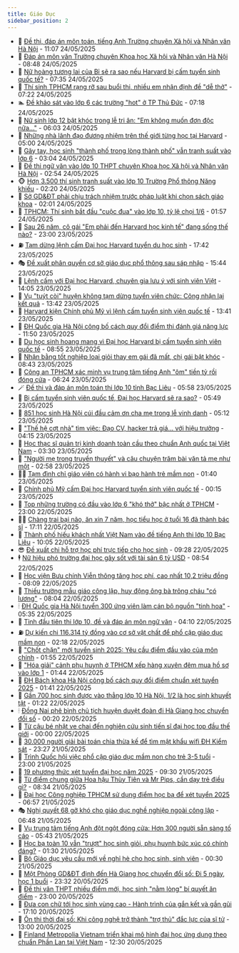 ```yaml
---
title: Giáo Dục
sidebar_position: 2
---
```


<!-- dantri-giao-duc:START -->
- 🤡 [Đề thi, đáp án môn toán, tiếng Anh Trường chuyên Xã hội và Nhân văn Hà Nội](https://dantri.com.vn/giao-duc/de-thi-dap-an-mon-toan-tieng-anh-truong-chuyen-xa-hoi-va-nhan-van-ha-noi-20250524155236361.htm) - 11:07 24/05/2025
- 🗽 [Đáp án môn văn Trường chuyên Khoa học Xã hội và Nhân văn Hà Nội](https://dantri.com.vn/giao-duc/dap-an-mon-van-truong-chuyen-khoa-hoc-xa-hoi-va-nhan-van-ha-noi-20250524154417119.htm) - 08:48 24/05/2025
- 🚦 [Nữ hoàng tương lai của Bỉ sẽ ra sao nếu Harvard bị cấm tuyển sinh quốc tế?](https://dantri.com.vn/giao-duc/nu-hoang-tuong-lai-cua-bi-se-ra-sao-neu-harvard-bi-cam-tuyen-sinh-quoc-te-20250524130627154.htm) - 07:35 24/05/2025
- 🌋 [Thí sinh TPHCM rạng rỡ sau buổi thi, nhiều em nhận định đề &quot;dễ thở&quot;](https://dantri.com.vn/giao-duc/thi-sinh-tphcm-rang-ro-sau-buoi-thi-nhieu-em-nhan-dinh-de-de-tho-20250524134302470.htm) - 07:22 24/05/2025
- 🏊 [Đề khảo sát vào lớp 6 các trường &quot;hot&quot; ở TP Thủ Đức](https://dantri.com.vn/giao-duc/de-khao-sat-vao-lop-6-cac-truong-hot-o-tp-thu-duc-20250524140257510.htm) - 07:18 24/05/2025
- 🎃 [Nữ sinh lớp 12 bật khóc trong lễ tri ân: &quot;Em không muốn đơn độc nữa...&quot;](https://dantri.com.vn/giao-duc/nu-sinh-lop-12-bat-khoc-trong-le-tri-an-em-khong-muon-don-doc-nua-20250524124649860.htm) - 06:03 24/05/2025
- 💄 [Những nhà lãnh đạo đương nhiệm trên thế giới từng học tại Harvard](https://dantri.com.vn/giao-duc/nhung-nha-lanh-dao-duong-nhiem-tren-the-gioi-tung-hoc-tai-harvard-20250524092052347.htm) - 05:00 24/05/2025
- 🦅 [Gãy tay, học sinh &quot;thành phố trong lòng thành phố&quot; vẫn tranh suất vào lớp 6](https://dantri.com.vn/giao-duc/gay-tay-hoc-sinh-thanh-pho-trong-long-thanh-pho-van-tranh-suat-vao-lop-6-20250524094353888.htm) - 03:04 24/05/2025
- 🚦 [Đề thi ngữ văn vào lớp 10 THPT chuyên Khoa học Xã hội và Nhân văn Hà Nội](https://dantri.com.vn/giao-duc/de-thi-ngu-van-vao-lop-10-thpt-chuyen-khoa-hoc-xa-hoi-va-nhan-van-ha-noi-20250524090221179.htm) - 02:54 24/05/2025
- 🐵 [Hơn 3.500 thí sinh tranh suất vào lớp 10 Trường Phổ thông Năng khiếu](https://dantri.com.vn/giao-duc/hon-3500-thi-sinh-tranh-suat-vao-lop-10-truong-pho-thong-nang-khieu-20250524090307441.htm) - 02:20 24/05/2025
- 🐘 [Sở GD&amp;ĐT phải chịu trách nhiệm trước pháp luật khi chọn sách giáo khoa](https://dantri.com.vn/giao-duc/so-gddt-phai-chiu-trach-nhiem-truoc-phap-luat-khi-chon-sach-giao-khoa-20250524081353980.htm) - 02:01 24/05/2025
- 🦏 [TPHCM: Thí sinh bắt đầu &quot;cuộc đua&quot; vào lớp 10, tỷ lệ chọi 1/6](https://dantri.com.vn/giao-duc/tphcm-thi-sinh-bat-dau-cuoc-dua-vao-lop-10-ty-le-choi-16-20250524061304199.htm) - 01:57 24/05/2025
- 💼 [Sau 26 năm, cô gái &quot;Em phải đến Harvard học kinh tế&quot; đang sống thế nào?](https://dantri.com.vn/giao-duc/sau-26-nam-co-gai-em-phai-den-harvard-hoc-kinh-te-dang-song-the-nao-20250522162420636.htm) - 23:00 23/05/2025
- ⛽️ [Tạm dừng lệnh cấm Đại học Harvard tuyển du học sinh](https://dantri.com.vn/giao-duc/tam-dung-lenh-cam-dai-hoc-harvard-tuyen-du-hoc-sinh-20250524004748612.htm) - 17:42 23/05/2025
- 🎭 [Đề xuất phân quyền cơ sở giáo dục phổ thông sau sáp nhập](https://dantri.com.vn/giao-duc/de-xuat-phan-quyen-co-so-giao-duc-pho-thong-sau-sap-nhap-20250523223909760.htm) - 15:44 23/05/2025
- 🎃 [Lệnh cấm với Đại học Harvard, chuyên gia lưu ý với sinh viên Việt](https://dantri.com.vn/giao-duc/lenh-cam-voi-dai-hoc-harvard-chuyen-gia-luu-y-voi-sinh-vien-viet-20250523162116458.htm) - 14:05 23/05/2025
- 🚀 [Vụ &quot;tuýt còi&quot; huyện không tạm dừng tuyển viên chức: Công nhận lại kết quả](https://dantri.com.vn/giao-duc/vu-tuyt-coi-huyen-khong-tam-dung-tuyen-vien-chuc-cong-nhan-lai-ket-qua-20250523200324813.htm) - 13:42 23/05/2025
- 👀 [Harvard kiện Chính phủ Mỹ vì lệnh cấm tuyển sinh viên quốc tế](https://dantri.com.vn/giao-duc/harvard-kien-chinh-phu-my-vi-lenh-cam-tuyen-sinh-vien-quoc-te-20250523202506885.htm) - 13:41 23/05/2025
- 🌝 [ĐH Quốc gia Hà Nội công bố cách quy đổi điểm thi đánh giá năng lực](https://dantri.com.vn/giao-duc/dh-quoc-gia-ha-noi-cong-bo-cach-quy-doi-diem-thi-danh-gia-nang-luc-20250523183712681.htm) - 11:50 23/05/2025
- 🤗 [Du học sinh hoang mang vì Đại học Harvard bị cấm tuyển sinh viên quốc tế](https://dantri.com.vn/giao-duc/du-hoc-sinh-hoang-mang-vi-dai-hoc-harvard-bi-cam-tuyen-sinh-vien-quoc-te-20250523153317244.htm) - 08:55 23/05/2025
- 🦄 [Nhận bằng tốt nghiệp loại giỏi thay em gái đã mất, chị gái bật khóc](https://dantri.com.vn/giao-duc/nhan-bang-tot-nghiep-loai-gioi-thay-em-gai-da-mat-chi-gai-bat-khoc-20250523144317888.htm) - 08:43 23/05/2025
- 🦍 [Công an TPHCM xác minh vụ trung tâm tiếng Anh &quot;ôm&quot; tiền tỷ rồi đóng cửa](https://dantri.com.vn/giao-duc/cong-an-tphcm-xac-minh-vu-trung-tam-tieng-anh-om-tien-ty-roi-dong-cua-20250523131733595.htm) - 06:24 23/05/2025
- 🪄 [Đề thi và đáp án môn toán thi lớp 10 tỉnh Bạc Liêu](https://dantri.com.vn/giao-duc/de-thi-va-dap-an-mon-toan-thi-lop-10-tinh-bac-lieu-20250523125247245.htm) - 05:58 23/05/2025
- 🦆 [Bị cấm tuyển sinh viên quốc tế, Đại học Harvard sẽ ra sao?](https://dantri.com.vn/giao-duc/bi-cam-tuyen-sinh-vien-quoc-te-dai-hoc-harvard-se-ra-sao-20250523123122572.htm) - 05:49 23/05/2025
- 🚀 [851 học sinh Hà Nội cúi đầu cảm ơn cha mẹ trong lễ vinh danh](https://dantri.com.vn/giao-duc/851-hoc-sinh-ha-noi-cui-dau-cam-on-cha-me-trong-le-vinh-danh-20250523114915966.htm) - 05:12 23/05/2025
- 🦒 [&quot;Thế hệ cợt nhả&quot; tìm việc: Đạo CV, hacker trả giá... với hiệu trưởng](https://dantri.com.vn/giao-duc/the-he-cot-nha-tim-viec-dao-cv-hacker-tra-gia-voi-hieu-truong-20250523072936955.htm) - 04:15 23/05/2025
- 🤡 [Học thạc sĩ quản trị kinh doanh toàn cầu theo chuẩn Anh quốc tại Việt Nam](https://dantri.com.vn/giao-duc/hoc-thac-si-quan-tri-kinh-doanh-toan-cau-theo-chuan-anh-quoc-tai-viet-nam-20250523100908704.htm) - 03:30 23/05/2025
- 🤔 [&quot;Người mẹ trong truyền thuyết&quot; và câu chuyện trăm bài văn tả mẹ như một](https://dantri.com.vn/giao-duc/nguoi-me-trong-truyen-thuyet-va-cau-chuyen-tram-bai-van-ta-me-nhu-mot-20250522160331011.htm) - 02:58 23/05/2025
- 🧑‍💻 [Tạm đình chỉ giáo viên có hành vi bạo hành trẻ mầm non](https://dantri.com.vn/giao-duc/tam-dinh-chi-giao-vien-co-hanh-vi-bao-hanh-tre-mam-non-20250523075015303.htm) - 01:40 23/05/2025
- 🤡 [Chính phủ Mỹ cấm Đại học Harvard tuyển sinh viên quốc tế](https://dantri.com.vn/giao-duc/chinh-phu-my-cam-dai-hoc-harvard-tuyen-sinh-vien-quoc-te-20250523070544379.htm) - 00:15 23/05/2025
- 🧠 [Top những trường có đầu vào lớp 6 &quot;khó thở&quot; bậc nhất ở TPHCM](https://dantri.com.vn/giao-duc/top-nhung-truong-co-dau-vao-lop-6-kho-tho-bac-nhat-o-tphcm-20250522101404187.htm) - 23:00 22/05/2025
- 🧑‍💻 [Chàng trai bại não, ăn xin 7 năm, học tiểu học ở tuổi 16 đã thành bác sĩ](https://dantri.com.vn/giao-duc/chang-trai-bai-nao-an-xin-7-nam-hoc-tieu-hoc-o-tuoi-16-da-thanh-bac-si-20250522083459546.htm) - 17:11 22/05/2025
- 🧠 [Thành phố hiếu khách nhất Việt Nam vào đề tiếng Anh thi lớp 10 Bạc Liêu](https://dantri.com.vn/giao-duc/thanh-pho-hieu-khach-nhat-viet-nam-vao-de-tieng-anh-thi-lop-10-bac-lieu-20250522152437822.htm) - 10:05 22/05/2025
- 😎 [Đề xuất chi hỗ trợ học phí trực tiếp cho học sinh](https://dantri.com.vn/giao-duc/de-xuat-chi-ho-tro-hoc-phi-truc-tiep-cho-hoc-sinh-20250522155630373.htm) - 09:28 22/05/2025
- 🕴 [Nữ hiệu phó trường đại học gây sốt với tài sản 6 tỷ USD](https://dantri.com.vn/giao-duc/nu-hieu-pho-truong-dai-hoc-gay-sot-voi-tai-san-6-ty-usd-20250521190237102.htm) - 08:54 22/05/2025
- 🧠 [Học viện Bưu chính Viễn thông tăng học phí, cao nhất 10,2 triệu đồng](https://dantri.com.vn/giao-duc/hoc-vien-buu-chinh-vien-thong-tang-hoc-phi-cao-nhat-102-trieu-dong-20250522145931882.htm) - 08:09 22/05/2025
- 🚀 [Thiếu trường mẫu giáo công lập, huy động ông bà trông cháu &quot;có lương&quot;](https://dantri.com.vn/giao-duc/thieu-truong-mau-giao-cong-lap-huy-dong-ong-ba-trong-chau-co-luong-20250521151855521.htm) - 08:04 22/05/2025
- 🕯 [ĐH Quốc gia Hà Nội tuyển 300 ứng viên làm cán bộ nguồn &quot;tinh hoa&quot;](https://dantri.com.vn/giao-duc/dh-quoc-gia-ha-noi-tuyen-300-ung-vien-lam-can-bo-nguon-tinh-hoa-20250522121304474.htm) - 05:35 22/05/2025
- 🧰 [Tỉnh đầu tiên thi lớp 10, đề và đáp án môn ngữ văn](https://dantri.com.vn/giao-duc/tinh-dau-tien-thi-lop-10-de-va-dap-an-mon-ngu-van-20250522110437725.htm) - 04:10 22/05/2025
- ⛽️ [Dự kiến chi 116.314 tỷ đồng vào cơ sở vật chất để phổ cập giáo dục mầm non](https://dantri.com.vn/giao-duc/du-kien-chi-116314-ty-dong-vao-co-so-vat-chat-de-pho-cap-giao-duc-mam-non-20250522090358120.htm) - 02:18 22/05/2025
- 🤖 [&quot;Chốt chặn&quot; mới tuyển sinh 2025: Yêu cầu điểm đầu vào của môn chính](https://dantri.com.vn/giao-duc/chot-chan-moi-tuyen-sinh-2025-yeu-cau-diem-dau-vao-cua-mon-chinh-20250522084032632.htm) - 01:55 22/05/2025
- 🦍 [&quot;Hóa giải&quot; cảnh phụ huynh ở TPHCM xếp hàng xuyên đêm mua hồ sơ vào lớp 1](https://dantri.com.vn/giao-duc/hoa-giai-canh-phu-huynh-o-tphcm-xep-hang-xuyen-dem-mua-ho-so-vao-lop-1-20250522073226932.htm) - 01:44 22/05/2025
- 🐘 [ĐH Bách khoa Hà Nội công bố cách quy đổi điểm chuẩn xét tuyển 2025](https://dantri.com.vn/giao-duc/dh-bach-khoa-ha-noi-cong-bo-cach-quy-doi-diem-chuan-xet-tuyen-2025-20250522084009487.htm) - 01:41 22/05/2025
- 🌊 [Gần 700 học sinh được vào thẳng lớp 10 Hà Nội, 1/2 là học sinh khuyết tật](https://dantri.com.vn/giao-duc/gan-700-hoc-sinh-duoc-vao-thang-lop-10-ha-noi-12-la-hoc-sinh-khuyet-tat-20250522082058363.htm) - 01:22 22/05/2025
- 🕯 [Đồng Nai phê bình chủ tịch huyện duyệt đoàn đi Hà Giang học chuyển đổi số](https://dantri.com.vn/giao-duc/dong-nai-phe-binh-chu-tich-huyen-duyet-doan-di-ha-giang-hoc-chuyen-doi-so-20250522063006762.htm) - 00:20 22/05/2025
- 🐎 [Từ cậu bé nhặt ve chai đến nghiên cứu sinh tiến sĩ đại học top đầu thế giới](https://dantri.com.vn/giao-duc/tu-cau-be-nhat-ve-chai-den-nghien-cuu-sinh-tien-si-dai-hoc-top-dau-the-gioi-20250521085059529.htm) - 00:00 22/05/2025
- 🐻 [30.000 người giải bài toán chia thừa kế để tìm mật khẩu wifi ĐH Kiểm sát](https://dantri.com.vn/giao-duc/30000-nguoi-giai-bai-toan-chia-thua-ke-de-tim-mat-khau-wifi-dh-kiem-sat-20250521221617297.htm) - 23:27 21/05/2025
- 🐎 [Trình Quốc hội việc phổ cập giáo dục mầm non cho trẻ 3-5 tuổi](https://dantri.com.vn/giao-duc/trinh-quoc-hoi-viec-pho-cap-giao-duc-mam-non-cho-tre-3-5-tuoi-20250521214655144.htm) - 23:00 21/05/2025
- 🫣 [19 phương thức xét tuyển đại học năm 2025](https://dantri.com.vn/giao-duc/19-phuong-thuc-xet-tuyen-dai-hoc-nam-2025-20250521155219642.htm) - 09:30 21/05/2025
- 🤭 [Từ điểm chung giữa Hoa hậu Thùy Tiên và Mr Pips, cần dạy trẻ điều gì?](https://dantri.com.vn/giao-duc/tu-diem-chung-giua-hoa-hau-thuy-tien-va-mr-pips-can-day-tre-dieu-gi-20250521145922618.htm) - 08:34 21/05/2025
- 🥳 [Đại học Công nghiệp TPHCM sử dụng điểm học bạ để xét tuyển 2025](https://dantri.com.vn/giao-duc/dai-hoc-cong-nghiep-tphcm-su-dung-diem-hoc-ba-de-xet-tuyen-2025-20250521120128131.htm) - 06:57 21/05/2025
- 🎭 [Nghị quyết 68 gỡ khó cho giáo dục nghề nghiệp ngoài công lập](https://dantri.com.vn/giao-duc/nghi-quyet-68-go-kho-cho-giao-duc-nghe-nghiep-ngoai-cong-lap-20250521121220553.htm) - 06:48 21/05/2025
- 🥸 [Vụ trung tâm tiếng Anh đột ngột đóng cửa: Hơn 300 người sẵn sàng tố cáo](https://dantri.com.vn/giao-duc/vu-trung-tam-tieng-anh-dot-ngot-dong-cua-hon-300-nguoi-san-sang-to-cao-20250521094305072.htm) - 05:43 21/05/2025
- 🦣 [Học bạ toàn 10 vẫn &quot;trượt&quot; học sinh giỏi, phụ huynh bức xúc có chính đáng?](https://dantri.com.vn/giao-duc/hoc-ba-toan-10-van-truot-hoc-sinh-gioi-phu-huynh-buc-xuc-co-chinh-dang-20250520221043611.htm) - 01:30 21/05/2025
- 🤔 [Bộ Giáo dục yêu cầu mới về nghỉ hè cho học sinh, sinh viên](https://dantri.com.vn/giao-duc/bo-giao-duc-yeu-cau-moi-ve-nghi-he-cho-hoc-sinh-sinh-vien-20250520215406669.htm) - 00:30 21/05/2025
- 🦣 [Một Phòng GD&amp;ĐT định đến Hà Giang học chuyển đổi số: Đi 5 ngày, học 1 buổi](https://dantri.com.vn/giao-duc/mot-phong-gddt-dinh-den-ha-giang-hoc-chuyen-doi-so-di-5-ngay-hoc-1-buoi-20250521003106404.htm) - 23:32 20/05/2025
- 🐲 [Đề thi văn THPT nhiều điểm mới, học sinh &quot;nằm lòng&quot; bí quyết ăn điểm](https://dantri.com.vn/giao-duc/de-thi-van-thpt-nhieu-diem-moi-hoc-sinh-nam-long-bi-quyet-an-diem-20250520225352330.htm) - 23:00 20/05/2025
- 🔭 [Đưa con chữ tới học sinh vùng cao - Hành trình của gắn kết và gần gũi](https://dantri.com.vn/giao-duc/dua-con-chu-toi-hoc-sinh-vung-cao-hanh-trinh-cua-gan-ket-va-gan-gui-20250520112027794.htm) - 17:10 20/05/2025
- 🥷 [Ôn thi thời đại số: Khi công nghệ trở thành &quot;trợ thủ&quot; đắc lực của sĩ tử](https://dantri.com.vn/giao-duc/on-thi-thoi-dai-so-khi-cong-nghe-tro-thanh-tro-thu-dac-luc-cua-si-tu-20250520114906386.htm) - 13:00 20/05/2025
- 🎊 [Finland Metropolia Vietnam triển khai mô hình đại học ứng dụng theo chuẩn Phần Lan tại Việt Nam](https://dantri.com.vn/giao-duc/finland-metropolia-vietnam-trien-khai-mo-hinh-dai-hoc-ung-dung-theo-chuan-phan-lan-tai-viet-nam-20250520173342544.htm) - 12:30 20/05/2025<!-- dantri-giao-duc:END -->
